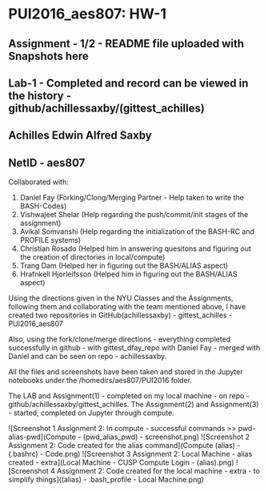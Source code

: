 # PUI2016_aes807: HW-1

## Assignment - 1/2 - README file uploaded with Snapshots here
## Lab-1 - Completed and record can be viewed in the history - github/achillessaxby/(gittest_achilles)

## Achilles Edwin Alfred Saxby
## NetID - aes807

Collaborated with:

1. Daniel Fay (Forking/Clong/Merging Partner - Help taken to write the BASH-Codes)
2. Vishwajeet Shelar (Help regarding the push/commit/init stages of the assignment)
3. Avikal Somvanshi (Help regarding the initialization of the BASH-RC and PROFILE systems)
4. Christian Rosado (Helped him in answering quesitons and figuring out the creation of directories in local/compute)
5. Trang Dam (Helped her in figuring out the BASH/ALIAS aspect)
6. Hrafnkell Hjorleifsson (Helped him in figuring out the BASH/ALIAS aspect)


Using the directions given in the NYU Classes and the Assignments, following them and collaborating with the team mentioned above, I have created two repositories in GitHub(achillessaxby)
    - gittest_achilles
    - PUI2016_aes807

Also, using the fork/clone/merge directions - everything completed successfully in github - with gittest_dfay_repo with Daniel Fay - merged with Daniel and can be seen on repo - achillessaxby.

All the files and screenshots have been taken and stored in the Jupyter notebooks under the /homedirs/aes807/PUI2016 folder.

The LAB and Assignment(1) - completed on my local machine - on repo - github/achillessaxby/gittest_achilles.
The Assignment(2) and Assignment(3) - started, completed on Jupyter through compute.

![Screenshot 1 Assignment 2: In compute - successful commands >> pwd-alias-pwd](Compute - (pwd_alias_pwd) - screenshot.png)
![Screenshot 2 Assignment 2: Code created for the alias command](Compute (alias) - (.bashrc) - Code.png)
![Screenshot 3 Assignment 2: Local Machine - alias created - extra](Local Machine - CUSP Compute Login - (alias).png)
![Screenshot 4 Assignment 2: Code created for the local machine - extra - to simplify things]((alias) - .bash_profile - Local Machine.png)
